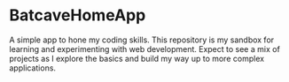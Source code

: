 # BatcaveHomeApp
A simple app to hone my coding skills. This repository is my sandbox for learning and experimenting with web development. Expect to see a mix of projects as I explore the basics and build my way up to more complex applications.
